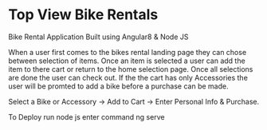 # Top View Bike Rentals

Bike Rental Application Built using Angular8 & Node JS

When a user first comes to the bikes rental landing page they can chose between selection of items.
Once an item is selected a user can add the item to there cart or return to the home selection page.
Once all selections are done the user can check out.
If the the cart has only Accessories the user will be promted to add a bike before a purchase can be made.

Select a Bike or Accessory -> Add to Cart -> Enter Personal Info & Purchase.

To Deploy run node js
enter command ng serve 
